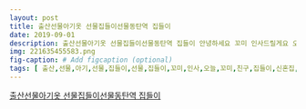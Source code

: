```yaml
---
layout: post
title: 출산선물아기옷 선물집들이선물동탄역 집들이
date: 2019-09-01
description: 출산선물아기옷 선물집들이선물동탄역 집들이 안녕하세요 꼬미 인사드릴게요 오늘 꼬미는 친구네 집들이를 하고왔어요 동탄에 신혼집이 있어 처음으로 srt도 타 봤네요 9월에 출산예정인 친구를 위해 
img: 221635455583.png
fig-caption: # Add figcaption (optional)
tags: [ 출산,선물,아기,선물,집들이,선물,집들이,꼬미,인사,오늘,꼬미,친구,집들이,신혼집,처음,출산,예정,친구,위해,집들이,선물,출산,선물,준비,고용,배송,조금,걱정,친구,아기,싸개,수면,조끼,양말,싸개,모자,손수건,아주,구성,할인,가로,정도,처음,전날,미리,예매,자리,별로,수서,순식간,도착,음식,준비,집도,그릇,마지막,신혼여행,선물,따로따로,사서,직접,포장,센스 ]
---
```

[출산선물아기옷 선물집들이선물동탄역 집들이](https://blog.naver.com/nohsojin?Redirect=Log&logNo=221635455583)